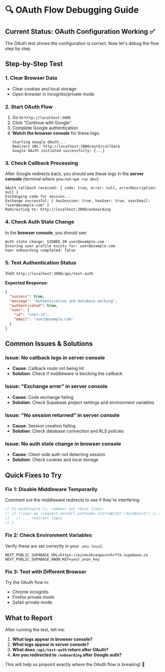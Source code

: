 # 🔍 **OAuth Flow Debugging Guide**

## **Current Status: OAuth Configuration Working ✅**

The OAuth test shows the configuration is correct. Now let's debug the flow step by step.

## **Step-by-Step Test**

### **1. Clear Browser Data**
- Clear cookies and local storage
- Open browser in incognito/private mode

### **2. Start OAuth Flow**
1. Go to `http://localhost:3000`
2. Click "Continue with Google"
3. Complete Google authentication
4. **Watch the browser console** for these logs:
   ```
   Starting Google OAuth...
   Redirect URL: http://localhost:3000/auth/callback
   Google OAuth initiated successfully: {...}
   ```

### **3. Check Callback Processing**
After Google redirects back, you should see these logs in the **server console** (terminal where you run `npm run dev`):
   ```
   OAuth callback received: { code: true, error: null, errorDescription: null }
   Exchanging code for session...
   Exchange successful: { hasSession: true, hasUser: true, userEmail: "user@example.com" }
   Redirecting to: http://localhost:3000/onboarding
   ```

### **4. Check Auth State Change**
In the **browser console**, you should see:
   ```
   Auth state change: SIGNED_IN user@example.com
   Ensuring user profile exists for: user@example.com
   User onboarding completed: false
   ```

### **5. Test Authentication Status**
Visit: `http://localhost:3000/api/test-auth`

**Expected Response:**
```json
{
  "success": true,
  "message": "Authentication and database working",
  "authenticated": true,
  "user": {
    "id": "user-id",
    "email": "user@example.com"
  }
}
```

## **Common Issues & Solutions**

### **Issue: No callback logs in server console**
- **Cause**: Callback route not being hit
- **Solution**: Check if middleware is blocking the callback

### **Issue: "Exchange error" in server console**
- **Cause**: Code exchange failing
- **Solution**: Check Supabase project settings and environment variables

### **Issue: "No session returned" in server console**
- **Cause**: Session creation failing
- **Solution**: Check database connection and RLS policies

### **Issue: No auth state change in browser console**
- **Cause**: Client-side auth not detecting session
- **Solution**: Check cookies and local storage

## **Quick Fixes to Try**

### **Fix 1: Disable Middleware Temporarily**
Comment out the middleware redirects to see if they're interfering:
```typescript
// In middleware.ts, comment out these lines:
// if (!user && (request.nextUrl.pathname.startsWith('/dashboard') || request.nextUrl.pathname === '/')) {
//   // ... redirect logic
// }
```

### **Fix 2: Check Environment Variables**
Verify these are set correctly in your `.env.local`:
```env
NEXT_PUBLIC_SUPABASE_URL=https://pjcmcekceopocnshrftk.supabase.co
NEXT_PUBLIC_SUPABASE_ANON_KEY=your_anon_key
```

### **Fix 3: Test with Different Browser**
Try the OAuth flow in:
- Chrome incognito
- Firefox private mode
- Safari private mode

## **What to Report**

After running the test, tell me:

1. **What logs appear in browser console?**
2. **What logs appear in server console?**
3. **What does `/api/test-auth` return after OAuth?**
4. **Are you redirected to `/onboarding` after Google auth?**

This will help us pinpoint exactly where the OAuth flow is breaking! 🎯 